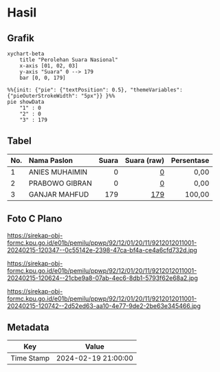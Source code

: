 # Hasil

## Grafik

```mermaid
xychart-beta
    title "Perolehan Suara Nasional"
    x-axis [01, 02, 03]
    y-axis "Suara" 0 --> 179
    bar [0, 0, 179]
```

```mermaid
%%{init: {"pie": {"textPosition": 0.5}, "themeVariables": {"pieOuterStrokeWidth": "5px"}} }%%
pie showData
    "1" : 0
    "2" : 0
    "3" : 179
```

## Tabel

| No. | Nama Paslon    | Suara | Suara (raw) | Persentase |
|:--- |:-------------- | -----:| -----------:| ----------:|
| 1   | ANIES MUHAIMIN | 0     | [0][p-1]    | 0,00       |
| 2   | PRABOWO GIBRAN | 0     | [0][p-2]    | 0,00       |
| 3   | GANJAR MAHFUD  | 179   | [179][p-3]  | 100,00     |


[p-1]: https://github.com/gigit-pemilu/pemilu-2024/blob/main/pilpres/hitung-suara/sub/92-papua-barat/sub/12-pegunungan-arfak/sub/01-anggi/sub/2011-uper/sub/001-tps/sub/paslon-1.txt
[p-2]: https://github.com/gigit-pemilu/pemilu-2024/blob/main/pilpres/hitung-suara/sub/92-papua-barat/sub/12-pegunungan-arfak/sub/01-anggi/sub/2011-uper/sub/001-tps/sub/paslon-2.txt
[p-3]: https://github.com/gigit-pemilu/pemilu-2024/blob/main/pilpres/hitung-suara/sub/92-papua-barat/sub/12-pegunungan-arfak/sub/01-anggi/sub/2011-uper/sub/001-tps/sub/paslon-3.txt

## Foto C Plano

https://sirekap-obj-formc.kpu.go.id/e01b/pemilu/ppwp/92/12/01/20/11/9212012011001-20240215-120347--0c55142e-2398-47ca-bf4a-ce4a6cfd732d.jpg

https://sirekap-obj-formc.kpu.go.id/e01b/pemilu/ppwp/92/12/01/20/11/9212012011001-20240215-120624--21cbe9a8-07ab-4ec6-8db1-5793f62e68a2.jpg

https://sirekap-obj-formc.kpu.go.id/e01b/pemilu/ppwp/92/12/01/20/11/9212012011001-20240215-120742--2d52ed63-aa10-4e77-9de2-2be63e345466.jpg


## Metadata

| Key        | Value               |
| ---------- | ------------------- |
| Time Stamp | 2024-02-19 21:00:00 |



